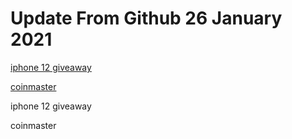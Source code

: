 # Update From Github 26 January 2021

[iphone 12 giveaway](https://apple.breezyclothingco.com)

[coinmaster](https://1coinmasterofficial.blogspot.com)
      
iphone 12 giveaway

coinmaster
